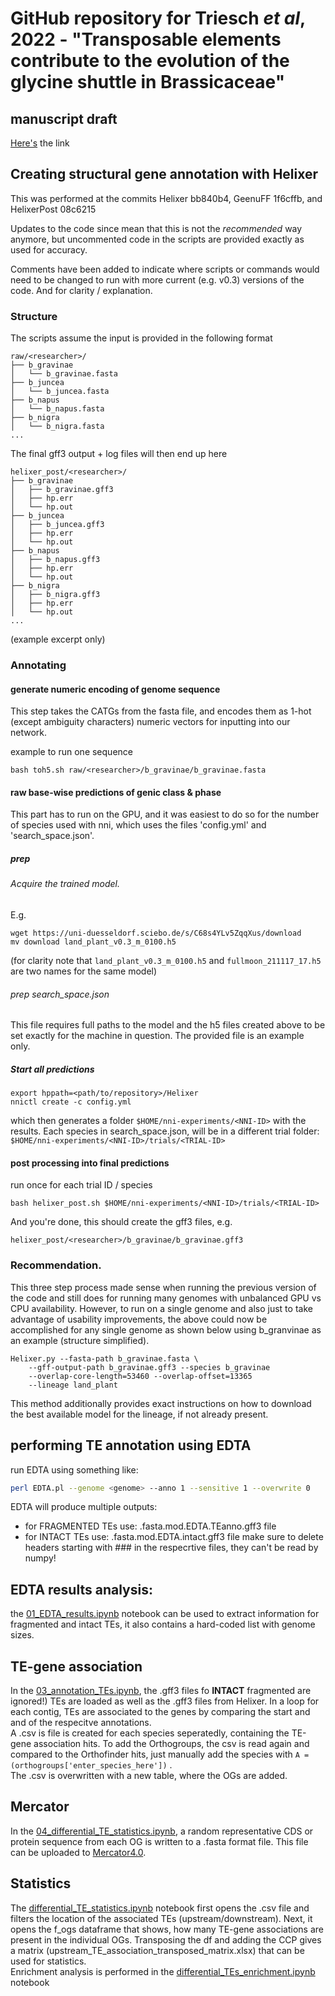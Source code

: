 # GitHub repository for Triesch *et al*, 2022 - "Transposable elements contribute to the evolution of the glycine shuttle in Brassicaceae"

## manuscript draft
[Here's](https://docs.google.com/document/d/1-QIq3FizPNn05uE_bGSJ_JODu5QTOTEb_KCqOJh5F7U/edit) the link


## Creating structural gene annotation with Helixer

This was performed at the commits Helixer bb840b4, GeenuFF 1f6cffb, and 
HelixerPost 08c6215

Updates to the code since mean that this is not the _recommended_ way anymore,
but uncommented code in the scripts are provided exactly as used for accuracy.

Comments have been added to indicate where scripts or commands would need to be 
changed to run with more current (e.g. v0.3) versions of the code.
And for clarity / explanation.

### Structure

The scripts assume the input is provided in the following format

```
raw/<researcher>/
├── b_gravinae
│   └── b_gravinae.fasta
├── b_juncea
│   └── b_juncea.fasta
├── b_napus
│   └── b_napus.fasta
├── b_nigra
│   └── b_nigra.fasta
...
```

The final gff3 output + log files will then end up here

```
helixer_post/<researcher>/
├── b_gravinae
│   ├── b_gravinae.gff3
│   ├── hp.err
│   └── hp.out
├── b_juncea
│   ├── b_juncea.gff3
│   ├── hp.err
│   └── hp.out
├── b_napus
│   ├── b_napus.gff3
│   ├── hp.err
│   └── hp.out
├── b_nigra
│   ├── b_nigra.gff3
│   ├── hp.err
│   └── hp.out
...
```

(example excerpt only)

### Annotating

#### generate numeric encoding of genome sequence
This step takes the CATGs from the fasta file, and encodes
them as 1-hot (except ambiguity characters) numeric
vectors for inputting into our network.


example to run one sequence
```
bash toh5.sh raw/<researcher>/b_gravinae/b_gravinae.fasta
```

#### raw base-wise predictions of genic class & phase
This part has to run on the GPU, and it was easiest
to do so for the number of species used with nni,
which uses the files 'config.yml' and 'search_space.json'.

##### prep
###### Acquire the trained model.
E.g. 
```
wget https://uni-duesseldorf.sciebo.de/s/C68s4YLv5ZqqXus/download
mv download land_plant_v0.3_m_0100.h5
```
(for clarity note that `land_plant_v0.3_m_0100.h5` and `fullmoon_211117_17.h5`
are two names for the same model)

###### prep search\_space.json
This file requires full paths to the model and the h5 files created
above to be set exactly for the machine in question. The provided
file is an example only.

##### Start all predictions
```
export hppath=<path/to/repository>/Helixer
nnictl create -c config.yml
```

which then generates a folder `$HOME/nni-experiments/<NNI-ID>`
with the results. Each species in search_space.json,
will be in a different trial folder: `$HOME/nni-experiments/<NNI-ID>/trials/<TRIAL-ID>`

#### post processing into final predictions

run once for each trial ID / species

```
bash helixer_post.sh $HOME/nni-experiments/<NNI-ID>/trials/<TRIAL-ID>
```

And you're done, this should create the gff3 files, e.g. 

`helixer_post/<researcher>/b_gravinae/b_gravinae.gff3`


### Recommendation.
This three step process made sense when running the previous version
of the code and still does for running many genomes with unbalanced 
GPU vs CPU availability.
However, to run on a single genome and also just to take advantage of usability
improvements, the above could now be accomplished for any single genome
as shown below using b\_granvinae as an example (structure simplified).

```
Helixer.py --fasta-path b_gravinae.fasta \
    --gff-output-path b_gravinae.gff3 --species b_gravinae
    --overlap-core-length=53460 --overlap-offset=13365
    --lineage land_plant
```

This method additionally provides exact instructions on how to download the 
best available model for the lineage, if not already present. 

## performing TE annotation using EDTA
run EDTA using something like: <br />
```bash
perl EDTA.pl --genome <genome> --anno 1 --sensitive 1 --overwrite 0
```

EDTA will produce multiple outputs:
- for FRAGMENTED TEs use: .fasta.mod.EDTA.TEanno.gff3 file
- for INTACT TEs use: .fasta.mod.EDTA.intact.gff3 file
make sure to delete headers starting with ### in the respecrtive files, they can't be read by numpy!

## EDTA results analysis:
the [01_EDTA_results.ipynb](https://github.com/setri100/brassicaceae_TE_analysis/blob/main/scripts/01_EDTA_results.ipynb) notebook can be used to extract information for fragmented and intact TEs, it also contains a hard-coded list with genome sizes. 

## TE-gene association
In the [03_annotation_TEs.ipynb](https://github.com/setri100/brassicaceae_TE_analysis/blob/main/scripts/03_annotations_TEs-.ipynb), the .gff3 files fo **INTACT** fragmented are ignored!) TEs are loaded as well as the .gff3 files from Helixer. In a loop for each contig, TEs are associated to the genes by comparing the start and and of the respecitve annotations. <br />
A .csv is file is created for each species seperatedly, containing the TE-gene association hits. 
To add the Orthogroups, the csv is read again and compared to the Orthofinder hits, just manually add the species with  `A = (orthogroups['enter_species_here'])` .<br />
The .csv is overwritten with a new table, where the OGs are added. 

## Mercator
In the [04_differential_TE_statistics.ipynb](https://github.com/setri100/brassicaceae_TE_analysis/blob/main/scripts/04_differential_TE_statistics_upstream.ipynb), a random representative CDS or protein sequence from each OG is written to a .fasta format file. This file can be uploaded to [Mercator4.0](https://www.plabipd.de/portal/mercator4).

## Statistics
The [differential_TE_statistics.ipynb](https://github.com/setri100/brassicaceae_TE_analysis/blob/main/scripts/04_differential_TE_statistics_upstream.ipynb) notebook first opens the .csv file and filters the location of the associated TEs (upstream/downstream). Next, it opens the f_ogs dataframe that shows, how many TE-gene associations are present in the individual OGs. Transposing the df and adding the CCP gives a matrix (upstream_TE_association_transposed_matrix.xlsx) that can be used for statistics. <br />
Enrichment analysis is performed in the [differential_TEs_enrichment.ipynb](https://github.com/setri100/brassicaceae_TE_analysis/blob/main/scripts/07_differential_TEs_enrichment.ipynb) notebook

